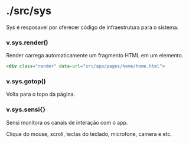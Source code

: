 # ./src/sys

Sys é resposavel por oferecer código de infraestrutura para o sistema.

### v.sys.render()

Render carrega automaticamente um fragmento HTML em um elemento.

```html
<div class="render" data-url="src/app/pages/home/home.html">
```


### v.sys.gotop()

Volta para o topo da página.

### v.sys.sensi{}

Sensi monitora os canais de interação com o app.

Clique do mouse, scroll, teclas do teclado, microfone, camera e etc.
